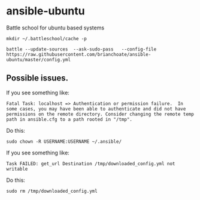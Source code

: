 # ansible-ubuntu
Battle school for ubuntu based systems

```
mkdir ~/.battleschool/cache -p

battle --update-sources  --ask-sudo-pass   --config-file https://raw.githubusercontent.com/brianchoate/ansible-ubuntu/master/config.yml
```

## Possible issues.
If you see something like:
```
Fatal Task: localhost => Authentication or permission failure.  In some cases, you may have been able to authenticate and did not have permissions on the remote directory. Consider changing the remote temp path in ansible.cfg to a path rooted in "/tmp". 
```
Do this:
```
sudo chown -R USERNAME:USERNAME ~/.ansible/
```

If you see something like:
```
Task FAILED: get_url Destination /tmp/downloaded_config.yml not writable
```
Do this:
```
sudo rm /tmp/downloaded_config.yml
```


